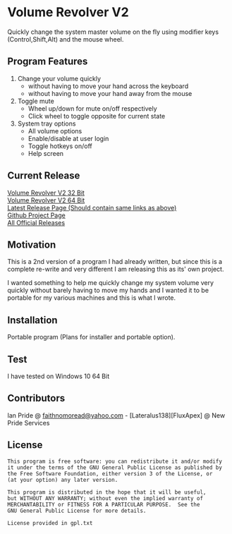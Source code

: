 # Volume Revolver V2
Quickly change the system master volume on the fly using modifier keys (Control,Shift,Alt) and the mouse wheel.

## Program Features
1.  Change your volume quickly
    - without having to move your hand across the keyboard
    - without having to move your hand away from the mouse
1. Toggle mute
    - Wheel up/down for mute on/off respectively
    - Click wheel to toggle opposite for current state
1. System tray options
    - All volume options
    - Enable/disable at user login
    - Toggle hotkeys on/off
    - Help screen

##  Current Release
[Volume Revolver V2 32 Bit](https://github.com/Lateralus138/Volume-RevolverV2/releases/download/2.11.5.18/Volume.Revolver.V2.32bit.exe)<br />
[Volume Revolver V2 64 Bit](https://github.com/Lateralus138/Volume-RevolverV2/releases/download/2.11.5.18/Volume.Revolver.V2.64bit.exe)<br />
[Latest Release Page (Should contain same links as above)](https://github.com/Lateralus138/Volume-RevolverV2/releases/latest)<br />
[Github Project Page](https://github.com/Lateralus138/Volume-RevolverV2)<br />
[All Official Releases](https://lateralus138.github.io)

##  Motivation
This is a 2nd version of a program I had already written, but since this is a complete re-write and very different I am releasing this as its' own project.

I wanted something to help me quickly change my system volume very quickly without barely having to move my hands and I wanted it to be portable for my various machines and this is what I wrote.  

## Installation
Portable program (Plans for installer and portable option).
## Test
I have tested on Windows 10 64 Bit
## Contributors
Ian Pride @ faithnomoread@yahoo.com - [Lateralus138][FluxApex] @ New Pride Services 
## License

	This program is free software: you can redistribute it and/or modify
    it under the terms of the GNU General Public License as published by
    the Free Software Foundation, either version 3 of the License, or
    (at your option) any later version.

    This program is distributed in the hope that it will be useful,
    but WITHOUT ANY WARRANTY; without even the implied warranty of
    MERCHANTABILITY or FITNESS FOR A PARTICULAR PURPOSE.  See the
    GNU General Public License for more details.

	License provided in gpl.txt